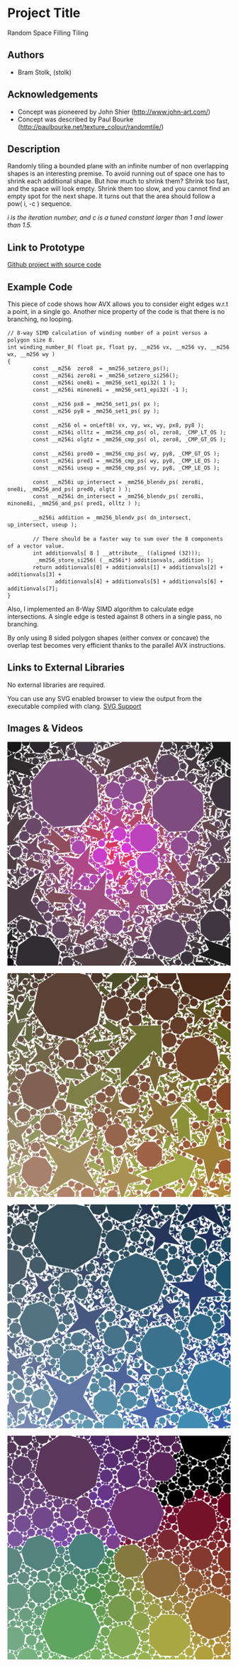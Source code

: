 # Project Title
Random Space Filling Tiling

## Authors
- Bram Stolk, (stolk)

## Acknowledgements
- Concept was pioneered by John Shier (http://www.john-art.com/)
- Concept was described by Paul Bourke (http://paulbourke.net/texture_colour/randomtile/)

## Description
Randomly tiling a bounded plane with an infinite number of non overlapping shapes is an interesting premise.
To avoid running out of space one has to shrink each additional shape.
But how much to shrink them? Shrink too fast, and the space will look empty.
Shrink them too slow, and you cannot find an empty spot for the next shape.
It turns out that the area should follow a pow( i, -c ) sequence.

<I>i is the iteration number, and c is a tuned constant larger than 1 and lower than 1.5.</I>

## Link to Prototype
[Github project with source code](https://github.com/stolk/devart-template/tree/master/project_code "Source Code for this project.")

## Example Code
This piece of code shows how AVX allows you to consider eight edges w.r.t a point, in a single go.
Another nice property of the code is that there is no branching, no looping.
```
// 8-way SIMD calculation of winding number of a point versus a polygon size 8.
int winding_number_8( float px, float py, __m256 vx, __m256 vy, __m256 wx, __m256 wy )
{
        const __m256  zero8  = _mm256_setzero_ps();
        const __m256i zero8i = _mm256_setzero_si256();
        const __m256i one8i = _mm256_set1_epi32( 1 );
        const __m256i minone8i = _mm256_set1_epi32( -1 );

        const __m256 px8 = _mm256_set1_ps( px );
        const __m256 py8 = _mm256_set1_ps( py );

        const __m256 ol = onLeft8( vx, vy, wx, wy, px8, py8 );
        const __m256i olltz = _mm256_cmp_ps( ol, zero8, _CMP_LT_OS );
        const __m256i olgtz = _mm256_cmp_ps( ol, zero8, _CMP_GT_OS );

        const __m256i pred0 = _mm256_cmp_ps( wy, py8, _CMP_GT_OS );
        const __m256i pred1 = _mm256_cmp_ps( wy, py8, _CMP_LE_OS );
        const __m256i useup = _mm256_cmp_ps( vy, py8, _CMP_LE_OS );

        const __m256i up_intersect = _mm256_blendv_ps( zero8i,    one8i, _mm256_and_ps( pred0, olgtz ) );
        const __m256i dn_intersect = _mm256_blendv_ps( zero8i, minone8i, _mm256_and_ps( pred1, olltz ) );

        __m256i addition = _mm256_blendv_ps( dn_intersect, up_intersect, useup );

        // There should be a faster way to sum over the 8 components of a vector value.
        int additionvals[ 8 ] __attribute__ ((aligned (32)));
         _mm256_store_si256( (__m256i*) additionvals, addition );
        return additionvals[0] + additionvals[1] + additionvals[2] + additionvals[3] +
               additionvals[4] + additionvals[5] + additionvals[6] + additionvals[7];
}
```

Also, I implemented an 8-Way SIMD algorithm to calculate edge intersections.
A single edge is tested against 8 others in a single pass, no branching.

By only using 8 sided polygon shapes (either convex or concave) the overlap test becomes very efficient thanks to the parallel AVX instructions.

## Links to External Libraries
No external libraries are required.

You can use any SVG enabled browser to view the output from the executable compiled with clang.
[SVG Support](http://caniuse.com/svg "SVG Support")

## Images & Videos

![Example Image](project_images/sample5_sm.png?raw=true "Hue per shape, Saturation and Value fall off from centre. (c=1.278)")

![Example Image](project_images/sample0_sm.png?raw=true "Hue per shape, Saturation changes over horizontal, Value over vertical.")

![Example Image](project_images/sample1_sm.png?raw=true "Hue per shape, Saturation changes over horizontal, Value over vertical.")

![Example Image](project_images/sample4_sm.png?raw=true "Hue changes in radial direction. S/V change linearly.")

